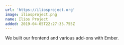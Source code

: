 ```yaml
---
url: 'https://iliosproject.org'
image: iliosproject.png
name: Ilios Project
added: 2019-04-05T22:27:35.755Z
---
```

We built our frontend and various add-ons with Ember.
